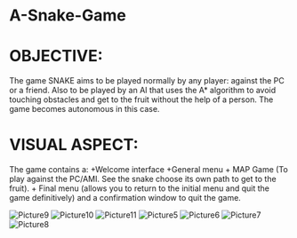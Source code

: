 # A-Snake-Game

# OBJECTIVE:
The game SNAKE aims to be played normally by any player: against the PC or a friend.
Also to be played by an AI that uses the A* algorithm to avoid touching obstacles and get to the fruit without the help of a person. The game becomes autonomous in this case.
# VISUAL ASPECT:
The game contains a:
                                   +Welcome interface
                                   +General menu
                                  + MAP Game (To play against the PC/AMI. See the snake choose its own path to get to the fruit).
                                   + Final menu (allows you to return to the initial menu and quit the game definitively) and a confirmation window to quit the game.
                                   
![Picture9](https://user-images.githubusercontent.com/47457939/183465210-cad0b4b6-d4da-4cc2-a922-1d67b865894c.jpg)
![Picture10](https://user-images.githubusercontent.com/47457939/183465215-59a90c9e-f751-4437-be9e-2e0e73192317.jpg)
![Picture11](https://user-images.githubusercontent.com/47457939/183465220-608942ce-44bc-448f-8531-cdf5a4d3a03e.png)
![Picture5](https://user-images.githubusercontent.com/47457939/183465232-cdfee1d6-2f08-4d6e-86e9-18da39f02e6f.jpg)
![Picture6](https://user-images.githubusercontent.com/47457939/183465239-09265741-d7e8-4c61-9375-4637a1bf7d2f.jpg)
![Picture7](https://user-images.githubusercontent.com/47457939/183465241-9545246e-2306-4319-b10c-a8b54118f0a4.jpg)
![Picture8](https://user-images.githubusercontent.com/47457939/183465243-b5355078-9d51-4f94-8c98-e77b0a3c9bc3.png)
